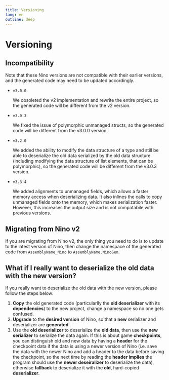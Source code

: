 ```yaml
---
title: Versioning
lang: en
outline: deep
---
```


# Versioning

## Incompatibility
Note that these Nino versions are not compatible with their earlier versions, and the generated code may need to be updated accordingly.

- `v3.0.0`
  
  We obsoleted the v2 implementation and rewrite the entire project, so the generated code will be different from the v2 version.

- `v3.0.3`
  
  We fixed the issue of polymorphic unmanaged structs, so the generated code will be different from the v3.0.0 version.

- `v3.2.0`
  
  We added the ability to modify the data structure of a type and still be able to deserialize the old data serialized by the old data structure (including modifying the data structure of list elements, that can be polymorphic), so the generated code will be different from the v3.0.3 version.

- `v3.3.4`
  
  We added alignments to unmanaged fields, which allows a faster memory access when deserializing data. It also inlines the calls to copy unmanaged fields onto the memory, which makes serialization faster. However, this increases the output size and is not compatabile with previous versions.


## Migrating from Nino v2
If you are migrating from Nino v2, the only thing you need to do is to update to the latest version of Nino, then change the namespace of the generated code from `AssemblyName_Nino` to `AssemblyName.NinoGen`.

## What if I really want to deserialize the old data with the new version?

If you really want to deserialize the old data with the new version, please follow the steps below:

1. **Copy** the old generated code (particularlly the **old deserializer** with its **dependencies**) to the new project, change a namespace so no one gets confused.
2. **Upgrade** to the **desired version** of Nino, so that a **new** serializer and deserializer are **generated**.
3. Use the **old deserializer** to deserialize the **old data**, then use the **new serializer** to serialize the data again. If this is about game **checkpoints**, you can distinguish old and new data by having a **header** for the checkpoint data if the data is using a newer version of Nino (i.e. save the data with the newer Nino and add a header to the data before saving the checkpoint, so the next time by reading the **header implies** the program should use the **newer deseiralizer** to deserialize the data), otherwise **fallback** to deserialize it with the **old**, hard-copied **deserializer**.

